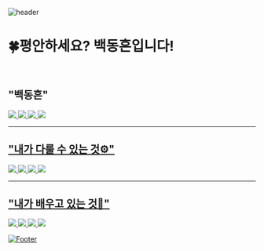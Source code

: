 ![header](https://capsule-render.vercel.app/api?type=waving&color=03C75A&height=110&section=header&text=!WELCOME!&fontSize=50)

<h1><b>🍀평안하세요? 백동흔입니다!</b></h1>
<br>
<b><h2>"백동흔"</h2></b>
<a href = "https://beakdong.tistory.com/"><img src="https://img.shields.io/badge/tistory-000000?style=flat-square&logo=tistory&logoColor=white"/>
<a href = "https://www.notion.so/3351edaa8b02481ab35e3129cdfda35c?pvs=4(https://heavy-maraca-3ad.notion.site/3351edaa8b02481ab35e3129cdfda35c)"><img src="https://img.shields.io/badge/notion-000000?style=flat-square&logo=notion&logoColor=white"/>
<a href = "https://github.com/beakdongH"><img src="https://img.shields.io/badge/git-F05032?style=flat-square&logo=git&logoColor=white"/>
<a href = "https://www.instagram.com/orn.lbh/"><img src="https://img.shields.io/badge/instagram-E4405F?style=flat-square&logo=instagram&logoColor=white"/>
<hr>
<b><h2>"내가 다룰 수 있는 것⚙️"</h2></b>
<img src="https://img.shields.io/badge/figma-F24E1E?style=flat-square&logo=figma&logoColor=white"/>
<img src="https://img.shields.io/badge/C-A8B9CC?style=flat-square&logo=C&logoColor=white"/>
<img src="https://img.shields.io/badge/HTML5-E34F26?style=flat-square&logo=HTML5&logoColor=white"/>
<img src="https://img.shields.io/badge/CSS3-1572B6?style=flat-square&logo=CSS3&logoColor=white"/>
<hr>
<b><h2>"내가 배우고 있는 것📒"</h2></b>
<img src="https://img.shields.io/badge/python-3776AB?style=flat-square&logo=python&logoColor=white"/>
<img src="https://img.shields.io/badge/javascript-F7DF1E?style=flat-square&logo=javascript&logoColor=white"/>
<img src="https://img.shields.io/badge/adobephotoshop-31A8FF?style=flat-square&logo=adobephotoshop&logoColor=white"/>
<img src="https://img.shields.io/badge/C++-00599C?style=flat-square&logo=cplusplus&logoColor=white"/>

![Footer](https://capsule-render.vercel.app/api?type=waving&color=03C75A&height=100&section=footer)
